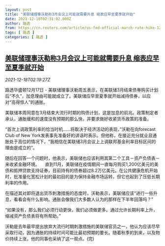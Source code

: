 ```yaml
---
layout: post
title: "美联储理事沃勒称3月会议上可能就需要升息 缩表应早至夏季就开始"
date: 2021-12-18T02:31:02.000Z
author: 路透
from: https://cn.reuters.com/article/us-fed-official-march-rate-hike-1218-idCNKBS2IX021
tags: [ 路透 ]
categories: [ 路透 ]
---
```

<!--1639794662000-->
[美联储理事沃勒称3月会议上可能就需要升息 缩表应早至夏季就开始](https://cn.reuters.com/article/us-fed-official-march-rate-hike-1218-idCNKBS2IX021)
------

<div>
<div><i>2021-12-18T02:19:27Z</i></div><p>路透华盛顿12月17日 - 美联储理事沃勒周五表示，在美联储3月结束债券购买计划后“不久”，加息理由可能就成立了。美联储应早至夏季就开始减持债券，以应对“高得惊人”的通胀。</p><p>美联储本周同意在3月结束大流行时期的购债计划，这是加息的前兆。政策制定者承认，通胀缓和的速度没有预期的那么快，并要求做好收紧货币政策的准备。</p><p>“首次上调政策利率的恰当时机……将取决于经济活动的表现，”沃勒在向forecast Club of New York发表事先准备好的讲话时表示。但他称，在接近充分就业且通胀处于高位的情况下，“我相信在美联储3月会议上上调联邦基金利率目标区间的理由是成立的”。</p><p>随后在回答一个问题时，他表示，美联储也应该利用其第二个工具－资产负债表－来收紧金融环境。 　直到11月，美联储在疫情期间一直每月购买1,200亿美元的美债和抵押贷款支持证券，目前持有的债券超过8.2万亿美元。在公共健康危机开始时，批准量化宽松计划的最初目的是为保持金融市场运转，但它也起到了压低长期利率的作用。 　</p><p>在描述其对即将退出货币刺激措施的态度时，沃勒表示，美联储应该“进行一些升息，看看会有什么影响。通胀会像我们大多数人认为的那样在下半年回落吗？” 　</p><p>“如果没有，那么我们必须行动更快，我们必须做更多。通过允许长期利率上升，缩减资产负债表将有所帮助。” 　</p><p>沃勒是去年最早提出放弃大流行时期刺激措施的美联储官员之一，他认为应该尽早采取行动，因为通胀的持续时间可能比最初预期的要长。随着秋季的到来，以及物价持续上涨，他的同事也采纳了这一观点。(完)</p>
</div>
